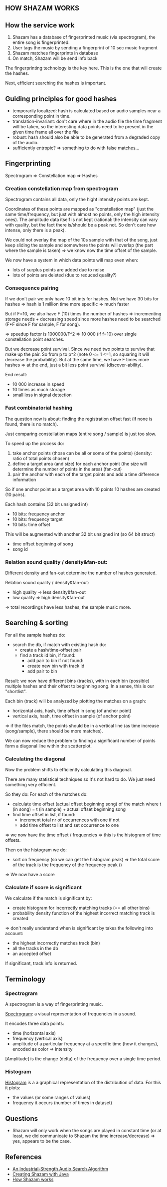 HOW SHAZAM WORKS
----------------

## How the service work

1. Shazam has a database of fingerprinted music (via spectrogram), the
   entire song is fingerprinted.
2. User tags the music by sending a fingerprint of 10 sec music fragment
3. Shazam matches fingerprints in database
4. On match, Shazam will be send info back

The fingerprinting technology is the key here. This is the one that will
create the hashes.

Next, efficient searching the hashes is important.


## Guiding principles for good hashes

* temporarily localized: hash is calculated based on audio samples near
  a corresponding point in time.
* translation-invariant: don't care where in the audio file the time
  fragment will be taken, so the interesting data points need to be present
  in the given time frame all over the file
* robust: hash should also be able to be generated from a degraded copy
  of the audio.
* sufficiently entropic? => something to do with false matches...



## Fingerprinting

Spectrogram => Constellation map => Hashes

### Creation constellation map from spectrogram

Spectrogram contains all data, only the hight intensity points are kept.

Coordinates of these points are mapped as "constellation map" (just the same
time/frequency, but just with almost no points, only the high intensity ones).
The amplitude data itself is not kept (rational: the intensity can vary with
quality, but the fact there is/should be a peak not. So don't care how intense,
only there is a peak).

We could not overlay the map of the 10s sample with that of the song, just
keep sliding the sample and somewhere the points will overlap (the part where
the sample is taken) => we know now the time offset of the sample.

We now have a system in which data points will map even when:
* lots of surplus points are added due to noise
* lots of points are deleted (due to reduced quality?)

### Consequence pairing

If we don't pair we only have 10 bit ints for hashes. Not we have 30 bits
for hashes => hash is 1 million time more specific => much faster

But if F=10, we also have F (10) times the number of hashes => incrementing
storage needs + decreasing speed since more hashes need to be searched
(F*F since F for sample, F for song).

=> speedup factor is 1000000/F^2 => 10 000 (if f=10) over single constellation
   point searches.

But we decrease point survival. Since we need two points to survive that
make up the pair. So from p to p^2 (note 0 <= 1 <=1, so squaring it will
decrease the probability). But at the same time, we have F times more 
hashes => at the end, just a bit less point survival (discover-ability).

End result:
* 10 000 increase in speed
* 10 times as much storage
* small loss in signal detection

### Fast combinatorial hashing

The question now is about: finding the registration offset fast (if none
is found, there is no match).

Just comparing constellation maps (entire song / sample) is just too slow.

To speed up the process do:
1. take anchor points (those can be all or some of the points) (density:
   ratio of total points chosen)
2. define a target area (and size) for each anchor point (the size will
   determine the number of points in the area) (fan-out)
3. pair the anchor with each of the target points and add a time difference
   information

So if one anchor point as a target area with 10 points 10 hashes are 
created (10 pairs).

Each hash contains (32 bit unsigned int)
* 10 bits: frequency anchor
* 10 bits: frequency target
* 10 bits: time offset

This will be augmented with another 32 bit unsigned int (so 64 bit struct)
* time offset beginning of song
* song id

### Relation sound quality / density&fan-out:

Different density and fan-out determine the number of hashes generated.

Relation sound quality / density&fan-out:
* high quality => less density&fan-out
* low quality => high density&fan-out

=> total recordings have less hashes, the sample music more.


## Searching & sorting

For all the sample hashes do:
  - search the db, if match with existing hash do:
      - create a hash/time-offset pair
      - find a track id bin,
        if found:
          - add pair to bin
        if not found:
          - create new bin with track id
          - add pair to bin

Result: we now have different bins (tracks), with in each bin (possible) multiple
hashes and their offset to beginning song. In a sense, this is our "shortlist".

Each bin (track) will be analyzed by plotting the matches on a graph:
* horizontal axis, hash, time offset in song (of anchor point)
* vertical axis, hash, time offset in sample (of anchor point)

=> if the files match, the points should be in a vertical line (as time
increase (song/sample), there should be more matches).

We can now reduce the problem to finding a significant number of points
form a diagonal line within the scatterplot.

### Calculating the diagonal

Now the problem shifts to efficiently calculating this diagonal.

There are many statistical techniques so it's not hard to do. We just need
something very efficient.

So they do:
For each of the matches do:
  - calculate time offset (actual offset beginning song) of the match 
    where t (in song) = t (in sample) + actual offset beginning song
  - find time offset in list,
    if found:
      - increment total nr of occurrences with one
    if not
      - add time offset to list and set occurrence to one

=> we now have the time offset / frequencies => this is the histogram 
   of time offsets.

Then on the histogram we do:
  - sort on frequency (so we can get the histogram peak)
    => the total score of the track is the frequency of the frequency peak ()

=> We now have a score

### Calculate if score is significant

We calculate if the match is significant by:
- create histogram for incorrectly matching tracks (== all other bins)
- probability density function of the highest incorrect matching track is created

=> don't really understand when is significant by takes the following into account:
- the highest incorrectly matches track (bin)
- all the tracks in the db
- an accepted offset

If significant, track info is returned.


## Terminology

### Spectrogram

A spectrogram is a way of fingerprinting music.

[Spectrogram](http://en.wikipedia.org/wiki/Spectrogram): a visual representation of frequencies in a sound.

It encodes three data points:
* time (horizontal axis)
* frequency (vertical axis)
* amplitude of a particular frequency at a specific time (how it changes), encoded as color => intensity

[Amplitude] is the change (delta) of the frequency over a single time period.

### Histogram

[Histogram](http://en.wikipedia.org/wiki/Histogram) is a a graphical representation of the distribution of data.
For this it plots:
* the values (or some ranges of values)
* frequency it occurs (number of times in dataset)


## Questions

* Shazam will only work when the songs are played in constant time (or at
  least, we did communicate to Shazam the time increase/decrease)
  => yes, appears to be the case.


## References

* [An Industrial-Strength Audio Search Algorithm](http://www.ee.columbia.edu/~dpwe/papers/Wang03-shazam.pdf)
* [Creating Shazam with Java](http://www.redcode.nl/blog/2010/06/creating-shazam-in-java)
* [How Shazam works](http://laplacian.wordpress.com/2009/01/10/how-shazam-works)